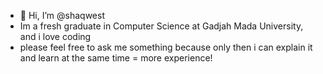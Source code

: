 - 👋 Hi, I’m @shaqwest
- Im a fresh graduate in Computer Science at Gadjah Mada University, and i love coding
- please feel free to ask me something because only then i can explain it and learn at the same time = more experience!

<!---
shaqwest/shaqwest is a ✨ special ✨ repository because its `README.md` (this file) appears on your GitHub profile.
You can click the Preview link to take a look at your changes.
--->
